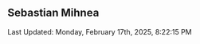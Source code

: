 <h2>Sebastian Mihnea</h2>

<!--RECENT_ACTIVITY:start-->
<!--RECENT_ACTIVITY:end-->
<!--RECENT_ACTIVITY:last_update-->
Last Updated: Monday, February 17th, 2025, 8:22:15 PM
<!--RECENT_ACTIVITY:last_update_end-->

<!---LOL-STATS-START-HERE--->
<!---LOL-STATS-END-HERE--->
